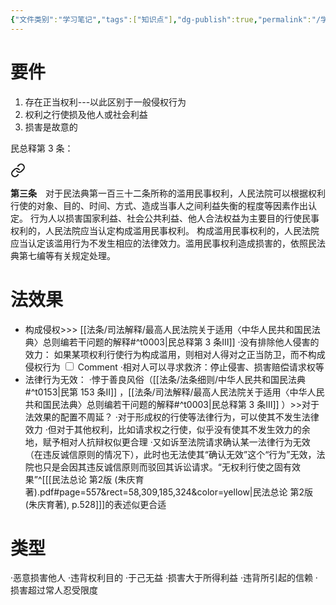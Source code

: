 ```yaml
---
{"文件类别":"学习笔记","tags":["知识点"],"dg-publish":true,"permalink":"/学习笔记/知识点cheese/权利滥用/","dgPassFrontmatter":true}
---
```


# 要件
1. 存在正当权利---以此区别于一般侵权行为 
2. 权利之行使损及他人或社会利益 
3. 损害是故意的

民总释第 3 条：
<div class="transclusion internal-embed is-loaded"><a class="markdown-embed-link" href="////#t0003" aria-label="Open link"><svg xmlns="http://www.w3.org/2000/svg" width="24" height="24" viewBox="0 0 24 24" fill="none" stroke="currentColor" stroke-width="2" stroke-linecap="round" stroke-linejoin="round" class="svg-icon lucide-link"><path d="M10 13a5 5 0 0 0 7.54.54l3-3a5 5 0 0 0-7.07-7.07l-1.72 1.71"></path><path d="M14 11a5 5 0 0 0-7.54-.54l-3 3a5 5 0 0 0 7.07 7.07l1.71-1.71"></path></svg></a><div class="markdown-embed">



**第三条**　对于民法典第一百三十二条所称的滥用民事权利，人民法院可以根据权利行使的对象、目的、时间、方式、造成当事人之间利益失衡的程度等因素作出认定。
行为人以损害国家利益、社会公共利益、他人合法权益为主要目的行使民事权利的，人民法院应当认定构成滥用民事权利。
构成滥用民事权利的，人民法院应当认定该滥用行为不发生相应的法律效力。滥用民事权利造成损害的，依照民法典第七编等有关规定处理。 

</div></div>

# 法效果
- 构成侵权>>> [[法条/司法解释/最高人民法院关于适用〈中华人民共和国民法典〉总则编若干问题的解释#^t0003\|民总释第 3 条Ⅲ]] 
·没有排除他人侵害的效力：<label class="ob-comment" title="你自己权力滥用了，别人的侵害、侵权行为有可以被认定为正当防卫的可能性，他人的侵权行为建立在你的错误上时认定你的错误" style=""> 如果某项权利行使行为构成滥用，则相对人得对之正当防卫，而不构成侵权行为 <input type="checkbox"> <span style=""> Comment </span></label>
·相对人可以寻求救济：停止侵害、损害赔偿请求权等
- 法律行为无效：
·悖于善良风俗（[[法条/法条细则/中华人民共和国民法典#^t0153\|民第 153 条Ⅱ]] ，[[法条/司法解释/最高人民法院关于适用〈中华人民共和国民法典〉总则编若干问题的解释#^t0003\|民总释第 3 条Ⅲ]] ）>>对于法效果的配置不周延？
·对于形成权的行使等法律行为，可以使其不发生法律效力
·但对于其他权利，比如请求权之行使，似乎没有使其不发生效力的余地，赋予相对人抗辩权似更合理
·又如诉至法院请求确认某一法律行为无效（在违反诚信原则的情况下），此时也无法使其“确认无效”这个“行为”无效，法院也只是会因其违反诚信原则而驳回其诉讼请求。“无权利行使之固有效果”^[[[民法总论 第2版 (朱庆育著).pdf#page=557&rect=58,309,185,324&color=yellow\|民法总论 第2版 (朱庆育著), p.528]]]的表述似更合适

# 类型
·恶意损害他人
·违背权利目的
·于己无益
·损害大于所得利益
·违背所引起的信赖
·损害超过常人忍受限度
